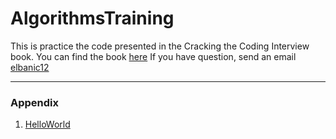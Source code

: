 # AlgorithmsTraining

This is practice the code presented in the Cracking the Coding Interview book.
You can find the book [here](http://www.crackingthecodinginterview.com)
If you have question, send an email [elbanic12](mailto:elbanic12@naver.com)

---
### Appendix

1. [HelloWorld](https://github.com/elbanic/AlgorithmsTraining/blob/master/src/HelloWorld.java)
